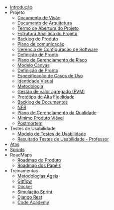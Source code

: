 - [Introdução](introducao)
- Projeto
  - [Documento de Visão](docs/projeto/documentovisao)
  - [Documento de Arquitetura](docs/projeto/documentoarquitetura)
  - [Termo de Abertura do Projeto](docs/projeto/tap)
  - [Estrutura Analitica do Projeto](docs/projeto/eap)
  - [Backlog do Produto](docs/projeto/backlog)
  - [Plano de comunicação](docs/projeto/planocomunicacao)
  - [Gerência de Configuração de Software](docs/projeto/planogerencia)
  - [Definição de Pronto](docs/projeto/definicaopronto)
  - [Plano de Gerenciamento de Risco](docs/projeto/gerenciamentorisco)
  - [Modelo Canvas](docs/projeto/canvas)
  - [Definição de Pronto](docs/projeto/definicaopronto)
  - [Especificação de Casos de Uso](docs/projeto/especificacaocasosdeuso)
  - [Identidade Visual](docs/projeto/identidadevisual)
  - [Metodologia](docs/projeto/metodologia)
  - [Gestão de valor agregado (EVM)](docs/projeto/evm)
  - [Protótipo de Alta Fidelidade](docs/projeto/prototipo)
  - [Backlog de Documentos](docs/projeto/backlogDocumentos)
  - [NFR](docs/projeto/nfr)
  - [Plano de Gerenciamento da Qualidade](docs/projeto/plano_qualidade)
  - [Minimo Produto Viável](docs/projeto/mvp)
  - [Postmortem](docs/projeto/postmortem)
- Testes de Usabilidade
  - [Modelo de Testes de Usabilidade](docs/projeto/testesUsabilidade)
  - [Resultado Testes de Usabilidade - Professor](docs/projeto/resultadoTesteUsabilidade)
- [Atas](atas/indice)
- [Sprints](sprints/indice)
- RoadMaps
  - [Roadmap do Produto](docs/roadmap/roadmapProduto)
  - [Roadmap dos Papéis](docs/roadmap/roadmapPapeis)
- Treinamentos
  - [Metodologias Ágeis](docs/treinamentos/metodologiasAgeis)
  - [Gitflow](docs/treinamentos/gitflow)
  - [Docker](docs/treinamentos/docker)
  - [Simulação Sprint](docs/treinamentos/simulacao)
  - [Django Rest](docs/treinamentos/djangoRest)
  - [Code Academy](docs/treinamentos/codeacademy)
  
  
